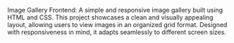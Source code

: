 Image Gallery Frontend:
A simple and responsive image gallery built using HTML and CSS. This project showcases a clean and visually appealing layout, allowing users to view images in an organized grid format. Designed with responsiveness in mind, it adapts seamlessly to different screen sizes.

